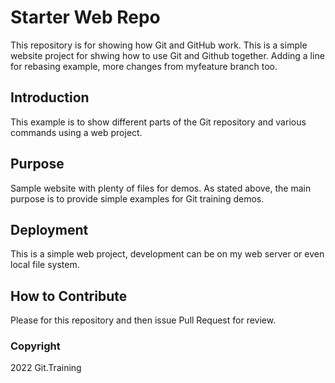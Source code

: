 # Starter Web Repo

This repository is for showing how Git and GitHub work.
This is a simple website project for shwing how to use Git and Github together.
Adding a line for rebasing example, more changes from myfeature branch too.

## Introduction

This example is to show different parts of the Git repository and various commands using a web project. 

## Purpose

Sample website with plenty of files for demos.
As stated above, the main purpose is to provide simple examples for Git training demos.

## Deployment

This is a simple web project, development can be on my web server or even local file system.

## How to Contribute

Please for this repository and then issue Pull Request for review.

### Copyright

2022 Git.Training